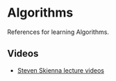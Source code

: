 # Algorithms

References for learning Algorithms.

## Videos

- [Steven Skienna lecture videos](https://www3.cs.stonybrook.edu/~skiena/373/videos/)
